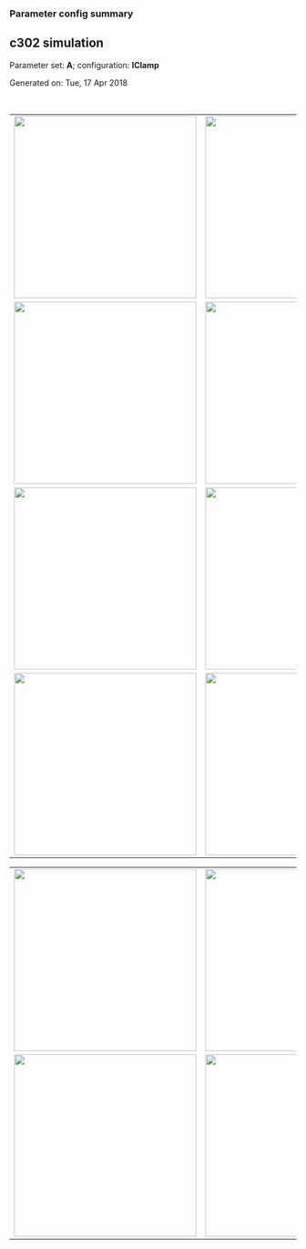 ### Parameter config summary 
<h2>c302 simulation</h2>
<p>Parameter set: <b>A</b>; configuration: <b>IClamp</b></p>
<p>Generated on: Tue, 17 Apr 2018</p><br/>
<table>

<tr>
  <td><a href="images/neurons_A_IClamp.png"><img alt=" " src="images/neurons_A_IClamp.png" height="320"/></a></td>
  <td><a href="images/traces_neuron_IClamp_A.png"><img alt=" " src="images/traces_neuron_IClamp_A.png" height="320"/></a></td>
</tr>

<tr>
  <td><a href="images/neuron_activity_A_IClamp.png"><img alt=" " src="images/neuron_activity_A_IClamp.png" height="320"/></a></td>
  <td><a href="images/traces_neuron_activity_IClamp_A.png"><img alt=" " src="images/traces_neuron_activity_IClamp_A.png" height="320"/></a></td>
</tr>

<tr>
  <td><a href="images/muscles_A_IClamp.png"><img alt=" " src="images/muscles_A_IClamp.png" height="320"/></a></td>
  <td><a href="images/traces_muscles_IClamp_A.png"><img alt=" " src="images/traces_muscles_IClamp_A.png" height="320"/></a></td>
</tr>

<tr>
  <td><a href="images/muscle_activity_A_IClamp.png"><img alt=" " src="images/muscle_activity_A_IClamp.png" height="320"/></a></td>
  <td><a href="images/traces_muscles_activity_IClamp_A.png"><img alt=" " src="images/traces_muscles_activity_IClamp_A.png" height="320"/></a></td>
</tr>
</table>
<table>

<tr><td><a href="images/c302_A_IClamp_exc_to_neurons.png"><img alt=" " src="images/c302_A_IClamp_exc_to_neurons.png" height="320"/></a></td>

  <td><a href="images/c302_A_IClamp_inh_to_neurons.png"><img alt=" " src="images/c302_A_IClamp_inh_to_neurons.png" height="320"/></a></td>

  <td><a href="images/c302_A_IClamp_elec_neurons_neurons.png"><img alt=" " src="images/c302_A_IClamp_elec_neurons_neurons.png" height="320"/></a></td></tr>

<tr><td><a href="images/c302_A_IClamp_exc_to_muscles.png"><img alt=" " src="images/c302_A_IClamp_exc_to_muscles.png" height="320"/></a></td>

  <td><a href="images/c302_A_IClamp_inh_to_muscles.png"><img alt=" " src="images/c302_A_IClamp_inh_to_muscles.png" height="320"/></a></td></tr>
</table>
